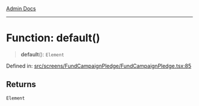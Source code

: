 [Admin Docs](/)

***

# Function: default()

> **default**(): `Element`

Defined in: [src/screens/FundCampaignPledge/FundCampaignPledge.tsx:85](https://github.com/abhassen44/talawa-admin/blob/285f7384c3d26b5028a286d84f89b85120d130a2/src/screens/FundCampaignPledge/FundCampaignPledge.tsx#L85)

## Returns

`Element`
